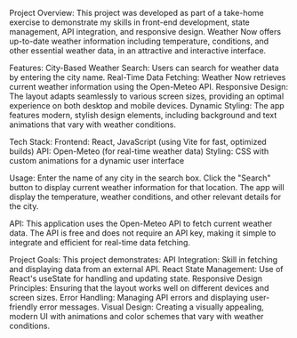 Project Overview:
This project was developed as part of a take-home exercise to demonstrate my skills in front-end development, state management, API integration, and responsive design. Weather Now offers up-to-date weather information including temperature, conditions, and other essential weather data, in an attractive and interactive interface.

Features:
City-Based Weather Search: Users can search for weather data by entering the city name.
Real-Time Data Fetching: Weather Now retrieves current weather information using the Open-Meteo API.
Responsive Design: The layout adapts seamlessly to various screen sizes, providing an optimal experience on both desktop and mobile devices.
Dynamic Styling: The app features modern, stylish design elements, including background and text animations that vary with weather conditions.

Tech Stack:
Frontend: React, JavaScript (using Vite for fast, optimized builds)
API: Open-Meteo (for real-time weather data)
Styling: CSS with custom animations for a dynamic user interface

Usage:
Enter the name of any city in the search box.
Click the "Search" button to display current weather information for that location.
The app will display the temperature, weather conditions, and other relevant details for the city.

API:
This application uses the Open-Meteo API to fetch current weather data. The API is free and does not require an API key, making it simple to integrate and efficient for real-time data fetching.

Project Goals:
This project demonstrates:
API Integration: Skill in fetching and displaying data from an external API.
React State Management: Use of React's useState for handling and updating state.
Responsive Design Principles: Ensuring that the layout works well on different devices and screen sizes.
Error Handling: Managing API errors and displaying user-friendly error messages.
Visual Design: Creating a visually appealing, modern UI with animations and color schemes that vary with weather conditions.
